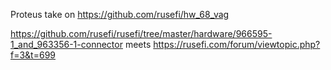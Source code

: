 Proteus take on https://github.com/rusefi/hw_68_vag

https://github.com/rusefi/rusefi/tree/master/hardware/966595-1_and_963356-1-connector meets https://rusefi.com/forum/viewtopic.php?f=3&t=699

